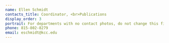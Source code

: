 ```yaml
---
name: Ellen Schmidt
contacts_title: Coordinator, <br>Publications
display_order: 3
portrait: For departments with no contact photos, do not change this field.
phone: 815‑802‑8279
email: eschmidt@kcc.edu
---
```

